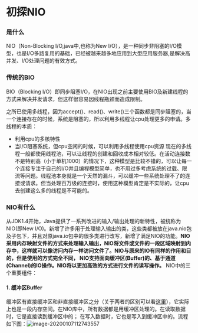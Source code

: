 # 初探NIO

### 是什么

NIO（Non-Blocking I/O,java中,也称为New I/O），是一种同步非阻塞的I/O模型，也是I/O多路复用的基础，已经被越来越多地应用到大型应用服务器,是解决高并发、I/O处理问题的有效方式。

### 传统的BIO

BIO（Blocking I/O）即同步阻塞I/O，在NIO出现之前主要使用BIO及新建线程的方式来解决并发请求，但这样很容易因线程瓶颈而造成限制。

之所已使用多线程，因为accept()、read()、write()三个函数都是同步阻塞的，当一个连接存在的时候，系统是阻塞的，所以利用多线程让cpu处理更多的申请。多线程的本质：

- 利用cpu的多核特性
- 当I/O阻塞系统，但cpu空闲的时候，可以利用多线程使用cpu资源
   现在的多线程一般都使用线程池，可以让线程的创建和回收成本相对较低。在活动连接数不是特别高（小于单机1000）的情况下，这种模型是比较不错的，可以让每一个连接专注于自己的I/O并且编程模型简单，也不用过多考虑系统的过载、限流等问题。线程池本身就是一个天然的漏斗，可以缓冲一些系统处理不了的连接或请求。但当处理百万级的连接时，使用这种模型肯定是不实际的，让cpu去创建这么多的线程是不可能的。



### NIO有什么

从JDK1.4开始，Java提供了一系列改进的输入/输出处理的新特性，被统称为NIO(即New I/O)。新增了许多用于处理输入输出的类，这些类都被放在java.nio包及子包下，并且对原java.io包中的很多类进行改写，新增了满足NIO的功能。**NIO采用内存映射文件的方式来处理输入输出，NIO将文件或文件的一段区域映射到内存中，这样就可以像访问内存一样访问文件了。NIO与原来的IO有同样的作用和目的，但是使用的方式完全不同， NIO支持面向缓冲区(Buffer)的、基于通道(Channel)的IO操作。NIO将以更加高效的方式进行文件的读写操作。**
 NIO中的三个重要组件：

#### 1. 缓冲区Buffer

缓冲区有直接缓冲区和非直接缓冲区之分（关于两者的区别可以看[这里](https://blog.csdn.net/qiuwenjie123/article/details/79795699?utm_source=blogxgwz2)），它实际上也是一段内存空间。在NIO库中，所有数据都是用缓冲区处理的。在读取数据时，它是直接读到缓冲区中的； 在写入数据时，它也是写入到缓冲区中的。流程如下图：![image-20200107112743557](E:\workSpeace\learning_files\note\微信公众号发布\images\image-20200107112743557.png)

